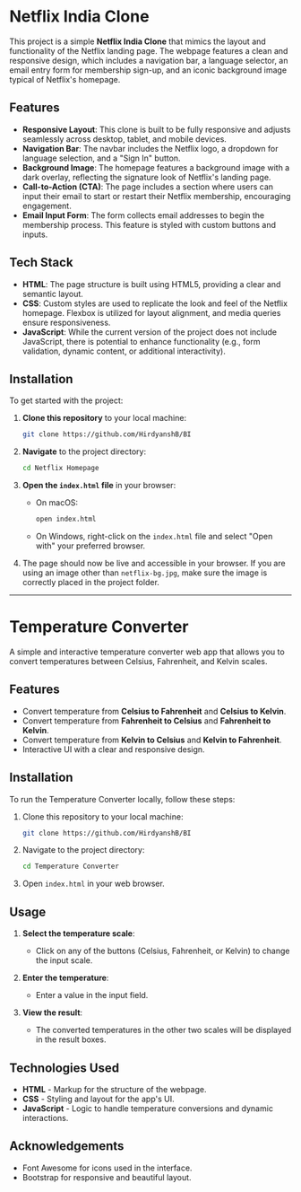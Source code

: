 
# Netflix India Clone

This project is a simple **Netflix India Clone** that mimics the layout and functionality of the Netflix landing page. The webpage features a clean and responsive design, which includes a navigation bar, a language selector, an email entry form for membership sign-up, and an iconic background image typical of Netflix's homepage.

## Features

- **Responsive Layout**: This clone is built to be fully responsive and adjusts seamlessly across desktop, tablet, and mobile devices.
- **Navigation Bar**: The navbar includes the Netflix logo, a dropdown for language selection, and a "Sign In" button.
- **Background Image**: The homepage features a background image with a dark overlay, reflecting the signature look of Netflix's landing page.
- **Call-to-Action (CTA)**: The page includes a section where users can input their email to start or restart their Netflix membership, encouraging engagement.
- **Email Input Form**: The form collects email addresses to begin the membership process. This feature is styled with custom buttons and inputs.

## Tech Stack

- **HTML**: The page structure is built using HTML5, providing a clear and semantic layout.
- **CSS**: Custom styles are used to replicate the look and feel of the Netflix homepage. Flexbox is utilized for layout alignment, and media queries ensure responsiveness.
- **JavaScript**: While the current version of the project does not include JavaScript, there is potential to enhance functionality (e.g., form validation, dynamic content, or additional interactivity).

## Installation

To get started with the project:

1. **Clone this repository** to your local machine:

    ```bash
    git clone https://github.com/HirdyanshB/BI
    ```

2. **Navigate** to the project directory:

    ```bash
    cd Netflix Homepage
    ```

3. **Open the `index.html` file** in your browser:

    - On macOS:
    
      ```bash
      open index.html
      ```
    
    - On Windows, right-click on the `index.html` file and select "Open with" your preferred browser.

4. The page should now be live and accessible in your browser. If you are using an image other than `netflix-bg.jpg`, make sure the image is correctly placed in the project folder.

---

# Temperature Converter

A simple and interactive temperature converter web app that allows you to convert temperatures between Celsius, Fahrenheit, and Kelvin scales.

## Features

- Convert temperature from **Celsius to Fahrenheit** and **Celsius to Kelvin**.
- Convert temperature from **Fahrenheit to Celsius** and **Fahrenheit to Kelvin**.
- Convert temperature from **Kelvin to Celsius** and **Kelvin to Fahrenheit**.
- Interactive UI with a clear and responsive design.

## Installation

To run the Temperature Converter locally, follow these steps:

1. Clone this repository to your local machine:
    ```bash
    git clone https://github.com/HirdyanshB/BI
    ```

2. Navigate to the project directory:
    ```bash
    cd Temperature Converter
    ```

3. Open `index.html` in your web browser.

## Usage

1. **Select the temperature scale**: 
    - Click on any of the buttons (Celsius, Fahrenheit, or Kelvin) to change the input scale.
   
2. **Enter the temperature**: 
    - Enter a value in the input field.
   
3. **View the result**: 
    - The converted temperatures in the other two scales will be displayed in the result boxes.

## Technologies Used

- **HTML** - Markup for the structure of the webpage.
- **CSS** - Styling and layout for the app's UI.
- **JavaScript** - Logic to handle temperature conversions and dynamic interactions.


## Acknowledgements

- Font Awesome for icons used in the interface.
- Bootstrap for responsive and beautiful layout.

